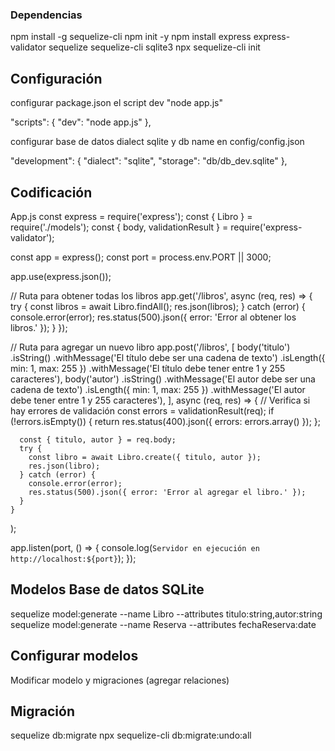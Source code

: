 ### Dependencias

npm install -g sequelize-cli
npm init -y
npm install express express-validator sequelize sequelize-cli sqlite3
npx sequelize-cli init

## Configuración
configurar package.json el script dev "node app.js"

  "scripts": {
    "dev": "node app.js"
  },
  
configurar base de datos dialect sqlite y db name en config/config.json

  "development": {
    "dialect": "sqlite",
    "storage": "db/db_dev.sqlite"
  },

## Codificación
App.js
  const express = require('express');
  const { Libro } = require('./models');
  const { body, validationResult } = require('express-validator');

  const app = express();
  const port = process.env.PORT || 3000;

  app.use(express.json());

  // Ruta para obtener todas los libros
  app.get('/libros', async (req, res) => {
    try {
      const libros = await Libro.findAll();
      res.json(libros);
    } catch (error) {
      console.error(error);
      res.status(500).json({ error: 'Error al obtener los libros.' });
    }
  });

  // Ruta para agregar un nuevo libro
  app.post('/libros',
    [
      body('titulo')
        .isString()
        .withMessage('El título debe ser una cadena de texto')
        .isLength({ min: 1, max: 255 })
        .withMessage('El título debe tener entre 1 y 255 caracteres'),
      body('autor')
        .isString()
        .withMessage('El autor debe ser una cadena de texto')
        .isLength({ min: 1, max: 255 })
        .withMessage('El autor debe tener entre 1 y 255 caracteres'),
    ],
    async (req, res) => {
      // Verifica si hay errores de validación
      const errors = validationResult(req);
      if (!errors.isEmpty()) {
        return res.status(400).json({ errors: errors.array() });
      };

      const { titulo, autor } = req.body;
      try {
        const libro = await Libro.create({ titulo, autor });
        res.json(libro);
      } catch (error) {
        console.error(error);
        res.status(500).json({ error: 'Error al agregar el libro.' });
      }
    }
  );

  app.listen(port, () => {
    console.log(`Servidor en ejecución en http://localhost:${port}`);
  });


## Modelos Base de datos SQLite
sequelize model:generate --name Libro --attributes titulo:string,autor:string
sequelize model:generate --name Reserva --attributes fechaReserva:date

## Configurar modelos
Modificar modelo y migraciones (agregar relaciones)

## Migración
sequelize db:migrate
npx sequelize-cli db:migrate:undo:all